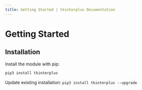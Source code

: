 ```yaml
---
title: Getting Started | tkinterplus Documentation
---
```


# Getting Started

## Installation

Install the module with pip:

```bat
pip3 install tkinterplus
```

Update existing installation: `pip3 install tkinterplus --upgrade`
